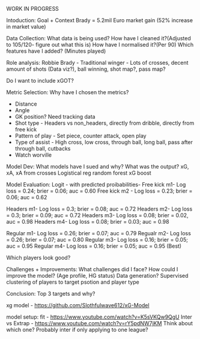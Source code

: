 WORK IN PROGRESS




Intoduction:
Goal + Context
Brady = 5.2mil Euro market gain (52% increase in market value)

Data Collection:
What data is being used? How have I cleaned it?(Adjusted to 105/120- figure out what this is) How have I normalised it?(Per 90) Which features have I added? (Minutes played)

Role analysis:
Robbie Brady - Traditional winger - Lots of crosses, decent amount of shots (Data viz?), ball winning,  shot map?, pass map?

Do I want to include xGOT?

Metric Selection:
Why have I chosen the metrics?
- Distance
- Angle
- GK position? Need tracking data
- Shot type - Headers vs non_headers, directly from dribble, directly from free kick 
- Pattern of play - Set piece, counter attack, open play
- Type of assist - High cross, low cross, through ball, long ball, pass after through ball, cutbacks
- Watch worville

Model Dev:
What models have I sued and why? What was the output?
xG, xA, xA from crosses
Logistical reg
random forest
xG boost

Model Evaluation:
Logit - with predicted proibabilities- 
Free kick m1- Log loss = 0.24; brier = 0.06; auc = 0.60
Free kick m2 - Log loss = 0.23; brier = 0.06; auc = 0.62

Headers m1- Log loss = 0.3; brier = 0.08; auc = 0.72
Headers m2- Log loss = 0.3; brier = 0.09; auc = 0.72
Headers m3- Log loss = 0.08; brier = 0.02, auc = 0.98
Headers m4- Log loss = 0.08; brier = 0.03; auc = 0.98

Regular m1- Log loss = 0.26; brier = 0.07; auc = 0.79
Regualr m2- Log loss = 0.26; brier = 0.07; auc = 0.80
Regular m3- Log loss = 0.16; brier = 0.05; auc = 0.95
Regular m4- Log loss = 0.16; brier = 0.05; auc = 0.95 (Best)


Which players look good?


Challenges + Improvements:
What challenges did I face? How could I improve the model? (Age profile, HG status)
Data generation? Supervised clustering of players to target psotion and player type

Conclusion:
Top 3 targets and why?


xg model - https://github.com/Slothfulwave612/xG-Model

model setup:
fit - https://www.youtube.com/watch?v=K5sVKQw9QgU
Inter vs Extrap - https://www.youtube.com/watch?v=rY5pdNW7jKM
Think about which one? Probably inter if only applying to one league?
